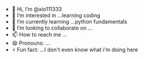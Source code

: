 - 👋 Hi, I’m @xio111333
- 👀 I’m interested in ...learning coding 
- 🌱 I’m currently learning ...python fundamentals
- 💞️ I’m looking to collaborate on ...
- 📫 How to reach me ...
- 😄 Pronouns: ...
- ⚡ Fun fact: ...I don't even know what i'm doing here

<!---
xio111333/xio111333 is a ✨ special ✨ repository because its `README.md` (this file) appears on your GitHub profile.
You can click the Preview link to take a look at your changes.
--->

